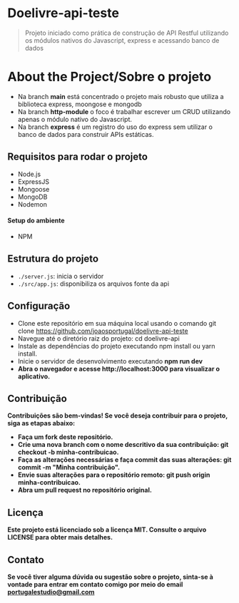 # Doelivre-api-teste

> Projeto iniciado como prática de construção de API Restful utilizando os módulos nativos do Javascript, express e acessando banco de dados

# About the Project/Sobre o projeto

- Na branch <b>main</b> está concentrado o projeto mais robusto que utiliza a biblioteca express, moongose e mongodb
- Na branch <b>http-module</b> o foco é trabalhar escrever um CRUD utilizando apenas o módulo nativo do Javascript.
- Na branch <b>express</b> é um registro do uso do express sem utilizar o banco de dados para construir APIs estáticas.


## Requisitos para rodar o projeto

- Node.js 
- ExpressJS
- Mongoose
- MongoDB
- Nodemon

#### Setup do ambiente

- NPM

## Estrutura do projeto

- `./server.js`: inicia o servidor
- `./src/app.js`: disponibiliza os arquivos fonte da api

## Configuração
- Clone este repositório em sua máquina local usando o comando git clone https://github.com/joaosportugal/doelivre-api-teste
- Navegue até o diretório raiz do projeto: cd doelivre-api
- Instale as dependências do projeto executando npm install ou yarn install.
- Inicie o servidor de desenvolvimento executando <b>npm run dev</br>
- Abra o navegador e acesse http://localhost:3000 para visualizar o aplicativo.

## Contribuição
Contribuições são bem-vindas! Se você deseja contribuir para o projeto, siga as etapas abaixo:

- Faça um fork deste repositório.
- Crie uma nova branch com o nome descritivo da sua contribuição: git checkout -b minha-contribuicao.
- Faça as alterações necessárias e faça commit das suas alterações: git commit -m "Minha contribuição".
- Envie suas alterações para o repositório remoto: git push origin minha-contribuicao.
- Abra um pull request no repositório original.

## Licença
Este projeto está licenciado sob a licença MIT. Consulte o arquivo LICENSE para obter mais detalhes.

## Contato
Se você tiver alguma dúvida ou sugestão sobre o projeto, sinta-se à vontade para entrar em contato comigo por meio do email portugalestudio@gmail.com
